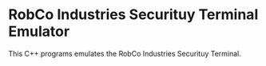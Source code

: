 # RobCo Industries Securituy Terminal Emulator

This C++ programs emulates the RobCo Industries Securituy Terminal.
